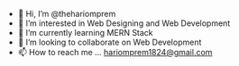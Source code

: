 - 👋 Hi, I’m @thehariomprem
- 👀 I’m interested in Web Designing and Web Development
- 🌱 I’m currently learning MERN Stack
- 💞️ I’m looking to collaborate on Web Development
- 📫 How to reach me ... hariomprem1824@gmail.com

<!---
thehariomprem/thehariomprem is a ✨ special ✨ repository because its `README.md` (this file) appears on your GitHub profile.
You can click the Preview link to take a look at your changes.
--->
